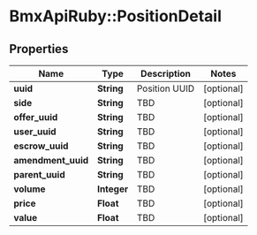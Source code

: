 # BmxApiRuby::PositionDetail

## Properties
Name | Type | Description | Notes
------------ | ------------- | ------------- | -------------
**uuid** | **String** | Position UUID | [optional] 
**side** | **String** | TBD | [optional] 
**offer_uuid** | **String** | TBD | [optional] 
**user_uuid** | **String** | TBD | [optional] 
**escrow_uuid** | **String** | TBD | [optional] 
**amendment_uuid** | **String** | TBD | [optional] 
**parent_uuid** | **String** | TBD | [optional] 
**volume** | **Integer** | TBD | [optional] 
**price** | **Float** | TBD | [optional] 
**value** | **Float** | TBD | [optional] 


